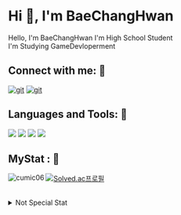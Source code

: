 <h1 align="left">Hi 👋, I'm BaeChangHwan</h1>

Hello, I'm BaeChangHwan I'm High School Student<br>
I'm Studying GameDevloperment

## Connect with me: :email:
<a href="https://cumic06.github.io/"><img alt="git" src ="https://img.shields.io/badge/Blog [click]-white.svg?&style=for-the-badge&logo=GitHub&logoColor=181717"/></a> 
<a href="https://judicious-count-94f.notion.site/27e9ef76db0645cf9d7dd0258e98393d?pvs=4"><img alt="git" src ="https://img.shields.io/badge/Notion PortFlio-191919.svg?&style=for-the-badge&logo=Notion&logoColor=ffffff"/></a>
<p align="left">
</p>

## Languages and Tools: :wrench:
<div align="left">
<img src="https://img.shields.io/badge/Unity-ffffff?style=for-the-badge&logo=Unity&logoColor=111111">
<img src="https://img.shields.io/badge/csharp-white?style=for-the-badge&logo=csharp&logoColor=512BD4">
<img src="https://img.shields.io/badge/HTML5-E34F26?style=for-the-badge&logo=HTML5&logoColor=white">
<img src="https://img.shields.io/badge/CSS3-1572B6?style=for-the-badge&logo=CSS3&logoColor=white">
</div>

## MyStat : :crown:

<p><img align="left" src="https://github-readme-streak-stats.herokuapp.com/?user=cumic06&" alt="cumic06"/></p>

<div align="down">
  
[![Solved.ac프로필](http://mazassumnida.wtf/api/v2/generate_badge?boj=cumic)](https://solved.ac/cumic) 

</div>


<br>
<details align="left">
  <summary>Not Special Stat</summary>
  <p><img align="center" src="https://github-readme-stats.vercel.app/api/top-langs?username=cumic06&show_icons=true&locale=en&layout=compact" alt="cumic06"/></p>
  <p>&nbsp;<img align="center" src="https://github-readme-stats.vercel.app/api?username=cumic06&show_icons=true&locale=en" alt="cumic06"/></p>
</details>
